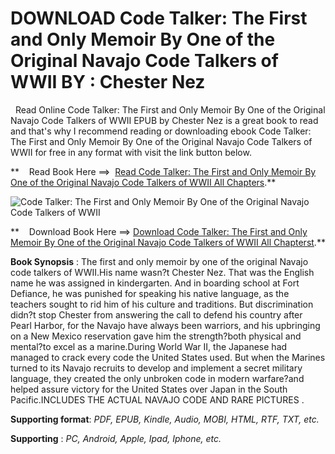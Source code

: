  **DOWNLOAD Code Talker: The First and Only Memoir By One of the Original Navajo Code Talkers of WWII BY : Chester Nez**
=======================================================================================================================

  Read Online Code Talker: The First and Only Memoir By One of the Original Navajo Code Talkers of WWII EPUB by Chester Nez is a great book to read and that's why I recommend reading or downloading ebook Code Talker: The First and Only Memoir By One of the Original Navajo Code Talkers of WWII for free in any format with visit the link button below.

**    Read Book Here ==>  [Read Code Talker: The First and Only Memoir By One of the Original Navajo Code Talkers of WWII All Chapters](https://goodreadbook.site/?book=0425247856).**

![Code Talker: The First and Only Memoir By One of the Original Navajo Code Talkers of WWII](https://i.gr-assets.com/images/S/compressed.photo.goodreads.com/books/1340806186l/13224655.jpg)

**    Download Book Here ==> [Download Code Talker: The First and Only Memoir By One of the Original Navajo Code Talkers of WWII All Chapterst](https://goodreadbook.site/?book=0425247856).**

**Book Synopsis** : The first and only memoir by one of the original Navajo code talkers of WWII.His name wasn?t Chester Nez. That was the English name he was assigned in kindergarten. And in boarding school at Fort Defiance, he was punished for speaking his native language, as the teachers sought to rid him of his culture and traditions. But discrimination didn?t stop Chester from answering the call to defend his country after Pearl Harbor, for the Navajo have always been warriors, and his upbringing on a New Mexico reservation gave him the strength?both physical and mental?to excel as a marine.During World War II, the Japanese had managed to crack every code the United States used. But when the Marines turned to its Navajo recruits to develop and implement a secret military language, they created the only unbroken code in modern warfare?and helped assure victory for the United States over Japan in the South Pacific.INCLUDES THE ACTUAL NAVAJO CODE AND RARE PICTURES .

**Supporting format**: _PDF, EPUB, Kindle, Audio, MOBI, HTML, RTF, TXT, etc._

**Supporting** : _PC, Android, Apple, Ipad, Iphone, etc._
